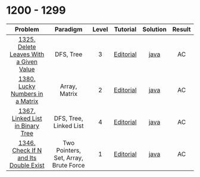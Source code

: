 # 1200 - 1299

|                                                  Problem                                                  |               Paradigm                | Level |                                        Tutorial                                        |                       Solution                       | Result |
| :-------------------------------------------------------------------------------------------------------: | :-----------------------------------: | :---: | :------------------------------------------------------------------------------------: | :--------------------------------------------------: | :----: |
| [1325. Delete Leaves With a Given Value](https://leetcode.com/problems/delete-leaves-with-a-given-value/) |               DFS, Tree               |   3   | [Editorial](https://leetcode.com/problems/delete-leaves-with-a-given-value/editorial/) | [java](./1325_Delete_Leaves_With_a_Given_Value.java) |   AC   |
|        [1380. Lucky Numbers in a Matrix](https://leetcode.com/problems/lucky-numbers-in-a-matrix/)        |             Array, Matrix             |   2   |    [Editorial](https://leetcode.com/problems/lucky-numbers-in-a-matrix/editorial/)     |    [java](./1380_Lucky_Numbers_in_a_Matrix.java)     |   AC   |
|       [1367. Linked List in Binary Tree](https://leetcode.com/problems/linked-list-in-binary-tree/)       |        DFS, Tree, Linked List         |   4   |    [Editorial](https://leetcode.com/problems/linked-list-in-binary-tree/editorial/)    |    [java](./1367_Linked_List_in_Binary_Tree.java)    |   AC   |
|  [1346. Check If N and Its Double Exist](https://leetcode.com/problems/check-if-n-and-its-double-exist/)  | Two Pointers, Set, Array, Brute Force |   1   | [Editorial](https://leetcode.com/problems/check-if-n-and-its-double-exist/editorial/)  | [java](./1346_Check_If_N_and_Its_Double_Exist.java)  |   AC   |
